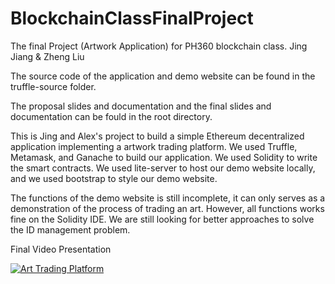 # BlockchainClassFinalProject
The final Project (Artwork Application) for PH360 blockchain class. Jing Jiang &amp; Zheng Liu

The source code of the application and demo website can be found in the truffle-source folder.

The proposal slides and documentation and the final slides and documentation can be fould in the root directory.

This is Jing and Alex's project to build a simple Ethereum decentralized application implementing a artwork trading platform.
We used Truffle, Metamask, and Ganache to build our application.
We used Solidity to write the smart contracts.
We used lite-server to host our demo website locally, and we used bootstrap to style our demo website.

The functions of the demo website is still incomplete, it can only serves as a demonstration of the process of trading an art. However, all functions works fine on the Solidity IDE. We are still looking for better approaches to solve the ID management problem.

Final Video Presentation

[![Art Trading Platform](https://img.youtube.com/vi/B3KlEAneDMI/0.jpg)](https://www.youtube.com/watch?v=B3KlEAneDMI)
